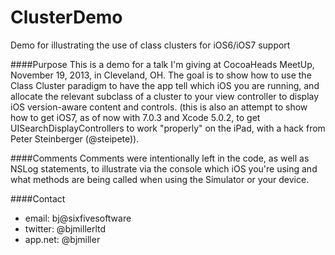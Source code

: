 ClusterDemo
===========

Demo for illustrating the use of class clusters for iOS6/iOS7 support

####Purpose
This is a demo for a talk I'm giving at CocoaHeads MeetUp, November 19, 2013, in Cleveland, OH. The goal is to show how to use the Class Cluster paradigm to have the app tell which iOS you are running, and allocate the relevant subclass of a cluster to your view controller to display iOS version-aware content and controls. 
(this is also an attempt to show how to get iOS7, as of now with 7.0.3 and Xcode 5.0.2, to get UISearchDisplayControllers to work "properly" on the iPad, with a hack from Peter Steinberger (@steipete)).

####Comments
Comments were intentionally left in the code, as well as NSLog statements, to illustrate via the console which iOS you're using and what methods are being called when using the Simulator or your device.

####Contact
* email: bj@sixfivesoftware
* twitter: @bjmillerltd
* app.net: @bjmiller

